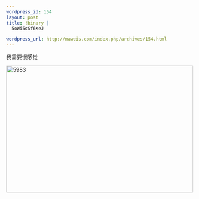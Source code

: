 ```yaml
--- 
wordpress_id: 154
layout: post
title: !binary |
  5oWi5oSf6KeJ

wordpress_url: http://maweis.com/index.php/archives/154.html
---
```

<p>我需要慢感觉</p> <p><a href="http://maweis.com/m/e77635c6a4a5_7DCB/5983.jpg"><img style="border-right: 0px; border-top: 0px; border-left: 0px; border-bottom: 0px" height="340" alt="5983" src="http://maweis.com/m/e77635c6a4a5_7DCB/5983_thumb.jpg" width="500" border="0"></a></p>
